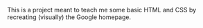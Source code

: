 This is a project meant to teach me some basic HTML and CSS by recreating (visually) the Google homepage. 
